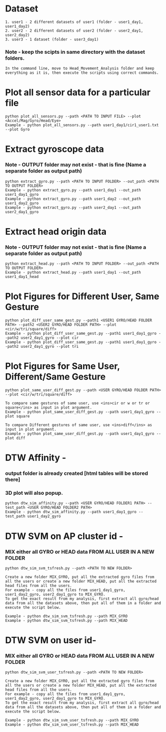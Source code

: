# Dataset

    1. user1 - 2 different datasets of user1 (folder - user1_day1, user1_day2)
    2. user2 - 2 different datasets of user2 (folder - user2_day1, user2_day2)
    3. user3 - 1 dataset (folder - user3_day1)

### Note - keep the scipts in same directory with the dataset folders.

    In the command line, move to Head_Movement_Analysis folder and keep everything as it is, then execute the scripts using correct commands. 

# Plot all sensor data for a particular file

    python plot_all_sensors.py --path <PATH TO INPUT FILE> --plot <Accel/Mag/Gyro/Head/Eye>
    Example - python plot_all_sensors.py --path user1_day1/cir1_user1.txt --plot Gyro

# Extract gyroscope data

### Note - OUTPUT folder may not exist - that is fine (Name a separate folder as output path)

    python extract_gyro.py --path <PATH TO INPUT FOLDER> --out_path <PATH TO OUTPUT FOLDER>
    Example - python extract_gyro.py --path user1_day1 --out_path user1_day1_gyro
    Example - python extract_gyro.py --path user1_day2 --out_path user1_day2_gyro
    Example - python extract_gyro.py --path user2_day1 --out_path user2_day1_gyro

# Extract head origin data

### Note - OUTPUT folder may not exist - that is fine (Name a separate folder as output path)

    python extract_head.py --path <PATH TO INPUT FOLDER> --out_path <PATH TO OUTPUT FOLDER>
    Example - python extract_head.py --path user1_day1 --out_path user1_day1_head

# Plot Figures for Different User, Same Gesture

    python plot_diff_user_same_gest.py --path1 <USER1 GYRO/HEAD FOLDER PATH> --path2 <USER2 GYRO/HEAD FOLDER PATH> --plot <cir/w/tri/square/diff>
    Example - python plot_diff_user_same_gest.py --path1 user1_day1_gyro --path2 user2_day1_gyro --plot cir
    Example - python plot_diff_user_same_gest.py --path1 user1_day1_gyro --path2 user2_day1_gyro --plot tri

# Plot Figures for Same User, Different/Same Gesture

    python plot_same_user_diff_gest.py --path <USER GYRO/HEAD FOLDER PATH> --plot <cir/w/tri/square/diff>

    To compare same gestures of same user, use <ins>cir or w or tr or square</ins> as input in plot argument.
    Example - python plot_same_user_diff_gest.py --path user1_day1_gyro --plot square

    To compare Different gestures of same user, use <ins>diff</ins> as input in plot argument.
    Example - python plot_same_user_diff_gest.py --path user1_day1_gyro --plot diff

# DTW Affinity -

### output folder is already created [html tables will be stored there]

### 3D plot will also popup.

    python dtw_sim_affinity.py --path <USER GYRO/HEAD FOLDER1 PATH> --test_path <USER GYRO/HEAD FOLDER2 PATH>
    Example - python dtw_sim_affinity.py --path user1_day1_gyro --test_path user1_day2_gyro

# DTW SVM on AP cluster id -

### MIX either all GYRO or HEAD data FROM ALL USER IN A NEW FOLDER

    python dtw_sim_svm_tsfresh.py --path <PATH TO NEW FOLDER>

    Create a new folder MIX_GYRO, put all the extracted gyro files from all the users or create a new folder MIX_HEAD, put all the extracted head files from all the users.
    For example - copy all the files from user1_day1_gyro, user1_day2_gyro, user2_day1_gyro to MIX_GYRO.
    To get the exact result from my analysis, first extract all gyro/head data from all the datasets above, then put all of them in a folder and execute the script below.

    Example - python dtw_sim_svm_tsfresh.py --path MIX_GYRO
    Example - python dtw_sim_svm_tsfresh.py --path MIX_HEAD

# DTW SVM on user id-

### MIX either all GYRO or HEAD data FROM ALL USER IN A NEW FOLDER

    python dtw_sim_svm_user_tsfresh.py --path <PATH TO NEW FOLDER>

    Create a new folder MIX_GYRO, put all the extracted gyro files from all the users or create a new folder MIX_HEAD, put all the extracted head files from all the users.
    For example - copy all the files from user1_day1_gyro, user1_day2_gyro, user2_day1_gyro to MIX_GYRO.
    To get the exact result from my analysis, first extract all gyro/head data from all the datasets above, then put all of them in a folder and execute the script below.

    Example - python dtw_sim_svm_user_tsfresh.py --path MIX_GYRO
    Example - python dtw_sim_svm_user_tsfresh.py --path MIX_HEAD
